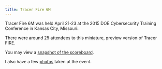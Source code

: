 ```yaml
---
title: Tracer Fire 6M
---
```


Tracer Fire 6M was held April 21-23
at the 2015 DOE Cybersecurity Training Conference
in Kansas City, Missouri.

There were around 25 attendees to this miniature,
preview version of Tracer FIRE.

You may view a [snapshot of the scoreboard](scoreboard.html).

I also have a few [photos](photos/) taken at the event.

